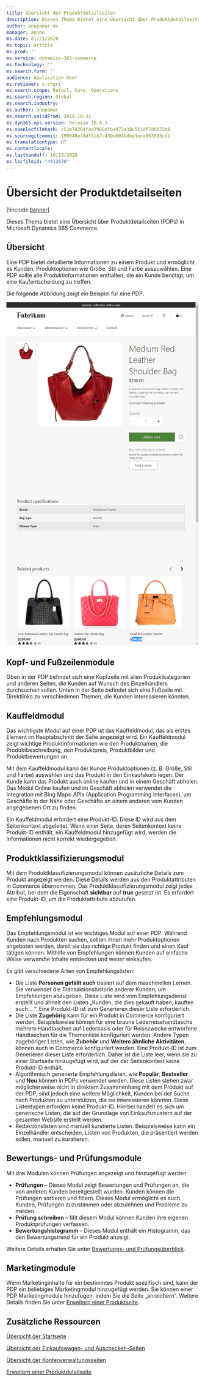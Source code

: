 ```yaml
---
title: Übersicht der Produktdetailseiten
description: Dieses Thema bietet eine Übersicht über Produktdetailseiten (PDPs) in Microsoft Dynamics 365 Commerce.
author: anupamar-ms
manager: annbe
ms.date: 01/23/2020
ms.topic: article
ms.prod: ''
ms.service: dynamics-365-commerce
ms.technology: ''
ms.search.form: ''
audience: Application User
ms.reviewer: v-chgri
ms.search.scope: Retail, Core, Operations
ms.search.region: Global
ms.search.industry: ''
ms.author: anupamar
ms.search.validFrom: 2019-10-31
ms.dyn365.ops.version: Release 10.0.5
ms.openlocfilehash: c53e74204fad2960dfba972a38c511df7d6672d8
ms.sourcegitcommit: 199848e78df5cb7c439b001bdbe1ece963593cdb
ms.translationtype: HT
ms.contentlocale: 
ms.lasthandoff: 10/13/2020
ms.locfileid: "4412670"
---
```

# <a name="product-details-pages-overview"></a>Übersicht der Produktdetailseiten

[!include [banner](includes/banner.md)]

Dieses Thema bietet eine Übersicht über Produktdetailseiten (PDPs) in Microsoft Dynamics 365 Commerce.

## <a name="overview"></a>Übersicht

Eine PDP bietet detaillierte Informationen zu einem Produkt und ermöglicht es Kunden, Produktoptionen wie Größe, Stil und Farbe auszuwählen. Eine PDP sollte alle Produktinformationen enthalten, die ein Kunde benötigt, um eine Kaufentscheidung zu treffen.

Die folgende Abbildung zeigt ein Beispiel für eine PDP.

![Beispiel einer Produktdetailseite](./media/pdp.PNG)

## <a name="header-and-footer-modules"></a>Kopf- und Fußzeilenmodule

Oben in der PDP befindet sich eine Kopfzeile mit allen Produktkategorien und anderen Seiten, die Kunden auf Wunsch des Einzelhändlers durchsuchen sollen. Unten in der Seite befindet sich eine Fußzeile mit Direktlinks zu verschiedenen Themen, die Kunden interessieren könnten.

## <a name="buy-box-module"></a>Kauffeldmodul

Das wichtigste Modul auf einer PDP ist das Kauffeldmodul, das als erstes Element im Hauptabschnitt der Seite angezeigt wird. Ein Kauffeldmodul zeigt wichtige Produktinformationen wie den Produktnamen, die Produktbeschreibung, den Produktpreis, Produktbilder und Produktbewertungen an.

Mit dem Kauffeldmodul kann der Kunde Produktoptionen (z. B. Größe, Stil und Farbe) auswählen und das Produkt in den Einkaufskorb legen. Der Kunde kann das Produkt auch online kaufen und in einem Geschäft abholen. Das Modul Online kaufen und im Geschäft abholen verwendet die Integration mit Bing Maps-APIs (Application Programming Interfaces), um Geschäfte in der Nähe oder Geschäfte an einem anderen vom Kunden angegebenen Ort zu finden.

Ein Kauffeldmodul erfordert eine Produkt-ID. Diese ID wird aus dem Seitenkontext abgeleitet. Wenn einer Seite, deren Seitenkontext keine Produkt-ID enthält, ein Kauffeldmodul hinzugefügt wird, werden die Informationen nicht korrekt wiedergegeben.

## <a name="product-specifications-module"></a>Produktklassifizierungsmodul

Mit dem Produktklassifizierungsmodul können zusätzliche Details zum Produkt angezeigt werden. Diese Details werden aus den Produktattributen in Commerce übernommen. Das Produktklassifizierungsmodul zeigt jedes Attribut, bei dem die Eigenschaft **sichtbar** auf **true** gesetzt ist. Es erfordert eine Produkt-ID, um die Produktattribute abzurufen.

## <a name="recommendations-module"></a>Empfehlungsmodul

Das Empfehlungsmodul ist ein wichtiges Modul auf einer PDP. Während Kunden nach Produkten suchen, sollten ihnen mehr Produktoptionen angeboten werden, damit sie das richtige Produkt finden und einen Kauf tätigen können. Mithilfe von Empfehlungen können Kunden auf einfache Weise verwandte Inhalte entdecken und weiter einkaufen.

Es gibt verschiedene Arten von Empfehlungslisten:

- Die Liste **Personen gefällt auch** basiert auf dem maschinellen Lernen. Sie verwendet die Transaktionshistorie anderer Kunden, um Empfehlungen abzugeben. Diese Liste wird vom Empfehlungsdienst erstellt und ähnelt den Listen „Kunden, die dies gekauft haben, kauften auch ...“. Eine Produkt-ID ist zum Generieren dieser Liste erforderlich.
- Die Liste **Zugehörig** kann für ein Produkt in Commerce konfiguriert werden. Beispielsweise können für eine braune Lederreisehandtasche mehrere Handtaschen auf Lederbasis oder für Reisezwecke entworfene Handtaschen für die Themenliste konfiguriert werden. Andere Typen zugehöriger Listen, wie **Zubehör** und **Weitere ähnliche Aktivitäten**, können auch in Commerce konfiguriert werden. Eine Produkt-ID ist zum Generieren dieser Liste erforderlich. Daher ist die Liste leer, wenn sie zu einer Startseite hinzugefügt wird, auf der der Seitenkontext keine Produkt-ID enthält.
- Algorithmisch generierte Empfehlungslisten, wie **Populär**, **Bestseller** und **Neu** können in PDPs verwendet werden. Diese Listen stehen zwar möglicherweise nicht in direktem Zusammenhang mit dem Produkt auf der PDP, sind jedoch eine weitere Möglichkeit, Kunden bei der Suche nach Produkten zu unterstützen, die sie interessieren könnten. Diese Listentypen erfordern keine Produkt-ID. Hierbei handelt es sich um generische Listen, die auf der Grundlage von Einkaufsmustern auf der gesamten Website erstellt werden.
- Redaktionslisten sind manuell kuratierte Listen. Beispielsweise kann ein Einzelhändler entscheiden, Listen von Produkten, die präsentiert werden sollen, manuell zu kuratieren.

## <a name="ratings-and-reviews-modules"></a>Bewertungs- und Prüfungsmodule

Mit drei Modulen können Prüfungen angezeigt und hinzugefügt werden:

- **Prüfungen** – Dieses Modul zeigt Bewertungen und Prüfungen an, die von anderen Kunden bereitgestellt wurden. Kunden können die Prüfungen sortieren und filtern. Dieses Modul ermöglicht es auch Kunden, Prüfungen zuzustimmen oder abzulehnen und Probleme zu melden.
- **Prüfung schreiben** – Mit diesem Modul können Kunden ihre eigenen Produktprüfungen verfassen.
- **Bewertungshistogramm** – Dieses Modul enthält ein Histogramm, das den Bewertungstrend für ein Produkt anzeigt.

Weitere Details erhalten Sie unter [Bewertungs- und Prüfungsüberblick](ratings-reviews-overview.md).

## <a name="marketing-modules"></a>Marketingmodule

Wenn Marketinginhalte für ein bestimmtes Produkt spezifisch sind, kann der PDP ein beliebiges Marketingmodul hinzugefügt werden. Sie können einer PDP Marketingmodule hinzufügen, indem Sie die Seite „anreichern“. Weitere Details finden Sie unter [Erweitern einer Produktseite](enrich-product-page.md).

## <a name="additional-resources"></a>Zusätzliche Ressourcen

[Übersicht der Startseite](quick-tour-home-page.md)

[Übersicht der Einkaufswagen- und Auschecken-Seiten](quick-tour-cart-checkout.md)

[Übersicht der Kontenverwaltungsseiten](quick-tour-account-management.md)

[Erweitern einer Produktdetailseite](enrich-product-page.md)
